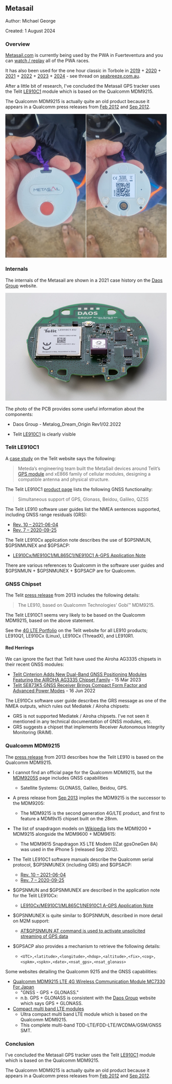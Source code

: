 ## Metasail

Author: Michael George

Created: 1 August 2024



### Overview

[Metasail.com](https://www.metasail.com/) is currently being used by the PWA in Fuerteventura and you can [watch / replay](https://www.metasail.com/live/597/) all of the PWA races.

It has also been used for the one hour classic in Torbole in [2019](https://www.metasail.com/past/116) + [2020](https://www.metasail.com/past/147) + [2021](https://www.metasail.com/past/188) + [2022](https://www.metasail.com/past/308) + [2023](https://www.metasail.com/past/416) + [2024](https://www.metasail.com/past/557/) - see thread on [seabreeze.com.au](https://www.seabreeze.com.au/forums/Windsurfing/Gps/Foil-beats-fin-speed#2766768).

After a little bit of research, I've concluded the Metasail GPS tracker uses the Telit [LE910C1](https://www.telit.com/devices/le910cx-linux/) module which is based on the Qualcomm MDM9215.

The Qualcomm MDM9215 is actually quite an old product because it appears in a Qualcomm press releases from [Feb 2012](https://www.qualcomm.com/news/releases/2012/02/qualcomm-announces-fifth-generation-embedded-data-connectivity-reference) and [Sep 2012](https://investor.qualcomm.com/news-events/press-releases/detail/317/qualcomm-second-generation-lte-chipsets-enable-high-speed).

![img](img/top+bottom.jpg)



### Internals

The internals of the Metasail are shown in a 2021 case history on the [Daos Group](https://www.daosgroup.it/en/casehistory/metasail-dream/#) website.

![img](img/Livia0017-1.jpg)



The photo of the PCB provides some useful information about the components:

- Daos Group - Metalog_Dream_Origin Rev1/02.2022

- Telit [LE910C1](https://www.telit.com/devices/le910cx-linux/) is clearly visible



### Telit LE910C1

A [case study](https://www.telit.com/resources/case-studies/metasail-high-seas-meet-high-accuracy/) on the Telit website says the following:

> Meteda’s engineering team built the MetaSail devices around Telit’s [GPS module](https://www.telit.com/modules-overview/positioning-timing-modules/) and xE866 family of cellular modules, designing a compatible antenna and physical structure.

The Telit LE910C1 [product page](https://www.telit.com/devices/le910cx-linux/) lists the following GNSS functionality:

> Simultaneous support of GPS, Glonass, Beidou, Galileo, QZSS

The Telit LE910 software user guides list the NMEA sentences supported, including GNSS range residuals (GRS):

- [Rev. 10 – 2021-06-04](https://sixfab.com/wp-content/uploads/2021/09/Telit_LE910Cx_Software_User_Guide_r10.pdf)
- [Rev. 7 – 2020-09-25](https://sixfab.com/wp-content/uploads/2021/02/Telit_LE910Cx_Software_User_Guide_r7.pdf)

The Telit LE910Cx application note describes the use of $GPSNMUN, $GPSNMUNEX and $GPSACP:

- [LE910Cx/ME910C1/ML865C1/NE910C1  A-GPS Application Note](https://sixfab.com/wp-content/uploads/2021/02/Telit_LE910Cx_ME910C1_ML865C1_NE910C1_A-GPS_Application_Note_r2.pdf)

There are various references to Qualcomm in the software user guides and $GPSNMUN + $GPSNMUNEX + $GPSACP are for Qualcomm.



### GNSS Chipset

The Telit [press release](https://www.telit.com/press/telit-expands-its-qualcomm-technologies-based-portfolio-with-new-lte-concept-product/) from 2013 includes the following details:

>  The LE910, based on Qualcomm Technologies’ Gobi™ MDM9215.

The Telit LE910C1 seems very likely to be based on the Qualcomm MDM9215, based on the above statement.

See the [4G LTE Portfolio](https://www.telit.com/modules-overview/cellular-lte/) on the Telit website for all LE910 products; LE910Q1, LE910Cx (Linux),  LE910Cx (ThreadX), and LE910R1.



#### Red Herrings

We can ignore the fact that Telit have used the Airoha AG3335 chipsets in their recent GNSS modules:

- [Telit Cinterion Adds New Dual-Band GNSS Positioning Modules Featuring the AIROHA AG3335 Chipset Family](https://www.telit.com/press/telit-cinterion-adds-new-dual-band-gnss-positioning-modules-featuring-airoha-ag3335-chipset-family/) - 15 Mar 2023
- [Telit SE873K5 GNSS Receiver Brings Compact Form Factor and Advanced Power Modes](https://www.telit.com/press/telit-se873k5-gnss-receiver-brings-compact-form-factor-and-advanced-power-modes/) - 16 Jun 2022

The LE910Cx software user guide describes the GRS message as one of the NMEA outputs, which rules out Mediatek / Airoha chipsets:

- GRS is not supported Mediatek / Airoha chipsets. I've not seen it mentioned in any technical documentation of GNSS modules, etc.
- GRS suggests a chipset that implements Receiver Autonomous Integrity Monitoring (RAIM).



### Qualcomm MDM9215

The [press release](https://www.telit.com/press/telit-expands-its-qualcomm-technologies-based-portfolio-with-new-lte-concept-product/) from 2013 describes how the Telit LE910 is based on the Qualcomm MDM9215.

- I cannot find an official page for the Qualcomm MDM9215, but the [MDM9205S](https://www.qualcomm.com/products/technology/modems/9205s-modem) page includes GNSS capabilities
    - Satellite Systems: GLONASS, Galileo, Beidou, GPS.
- A press release from [Sep 2013](https://www.qualcomm.com/news/releases/2012/09/qualcomm-second-generation-lte-chipsets-enable-high-speed-wireless) implies the MDM9215 is the successor to the MDM9205:
    - The MDM9215 is the second generation 4G/LTE product, and first to feature a MDM9x15 chipset built on the 28nm.

- The list of snapdragon models on [Wikipedia](https://en.wikipedia.org/wiki/List_of_Qualcomm_Snapdragon_modems#Qualcomm_Gobi) lists the MDM9200 + MDM9215 alongside the MDM9600 + MDM9615:
    - The MDM9615 Snapdragon X5 LTE Modem (IZat gpsOneGen 8A) was used in the iPhone 5 (released Sep 2012).

- The Telit LE910C1 software manuals describe the Qualcomm serial protocol, $GPSNMUNEX (including GRS) and $GPSACP:
  - [Rev. 10 – 2021-06-04](https://sixfab.com/wp-content/uploads/2021/09/Telit_LE910Cx_Software_User_Guide_r10.pdf)
  - [Rev. 7 – 2020-09-25](https://sixfab.com/wp-content/uploads/2021/02/Telit_LE910Cx_Software_User_Guide_r7.pdf)
- $GPSNMUN and $GPSNMUNEX are described in the application note for the Telit LE910Cx:
    - [LE910Cx/ME910C1/ML865C1/NE910C1  A-GPS Application Note](https://sixfab.com/wp-content/uploads/2021/02/Telit_LE910Cx_ME910C1_ML865C1_NE910C1_A-GPS_Application_Note_r2.pdf)
- $GPSNMUNEX is quite similar to $GPSNMUN, described in more detail on M2M support:
    - [AT$GPSNMUN AT command is used to activate unsolicited streaming of GPS data](https://m2msupport.net/m2msupport/atgpsnmun-unsolicited-nmea-data-configuration/)
- $GPSACP also provides a mechanism to retrieve the following details:
    - `<UTC>,<latitude>,<longitude>,<hdop>,<altitude>,<fix>,<cog>, <spkm>,<spkn>,<date>,<nsat_gps>,<nsat_glonass>`




Some websites detailing the Qualcomm 9215 and the GNSS capabilities:

- [Qualcomm MDM9215 LTE 4G Wireless Communication Module MC7330 For Japan](https://www.wirelesscommunicationmodule.com/sale-7563061-qualcomm-mdm9215-lte-4g-wireless-communication-module-mc7330-for-japan.html)
    - "GNSS - GPS + GLONASS."
    - n.b. GPS + GLONASS is consistent with the [Daos Group](https://www.daosgroup.it/en/casehistory/metasail-dream/#) website which says GPS + GLONASS.
- [Compact multi band LTE modules](https://www.texim-europe.com/news/238-Compact-multi-band-LTE-modules)
    - Ultra compact multi band LTE module which is based on the Qualcomm MDM9215.
    - This complete multi-band TDD-LTE/FDD-LTE/WCDMA/GSM/GNSS SMT.



### Conclusion

I've concluded the Metasail GPS tracker uses the Telit [LE910C1](https://www.telit.com/devices/le910cx-linux/) module which is based on the Qualcomm MDM9215.

The Qualcomm MDM9215 is actually quite an old product because it appears in a Qualcomm press releases from [Feb 2012](https://www.qualcomm.com/news/releases/2012/02/qualcomm-announces-fifth-generation-embedded-data-connectivity-reference) and [Sep 2012](https://investor.qualcomm.com/news-events/press-releases/detail/317/qualcomm-second-generation-lte-chipsets-enable-high-speed).
